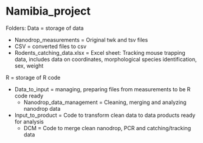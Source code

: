# Namibia_project
Folders:
Data = storage of data
  - Nanodrop_measurements = Original twk and tsv files 
  - CSV = converted files to csv
  - Rodents_catching_data.xlsx = Excel sheet: Tracking mouse trapping data,
    includes data on coordinates, morphological species identification, sex, weight
    
 R = storage of R code
  - Data_to_input = managing, preparing files from measurements to be R code ready
    - Nanodrop_data_management = Cleaning, merging and analyzing nanodrop data
  - Input_to_product = Code to transform clean data to data products ready for analysis
    - DCM = Code to merge clean nanodrop, PCR and catching/tracking data
      
